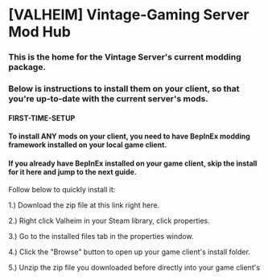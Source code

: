 # [VALHEIM] Vintage-Gaming Server Mod Hub

### This is the home for the Vintage Server's current modding package.
### Below is instructions to install them on your client, so that you're up-to-date with the current server's mods.

#### FIRST-TIME-SETUP
#### To install ANY mods on your client, you need to have BepInEx modding framework installed on your local game client.
#### If you already have BepInEx installed on your game client, skip the install for it here and jump to the next guide.
Follow below to quickly install it:

1.) Download the zip file at this link right here.

2.) Right click Valheim in your Steam library, click properties.

3.) Go to the installed files tab in the properties window.

4.) Click the "Browse" button to open up your game client's install folder.

5.) Unzip the zip file you downloaded before directly into your game client's 
